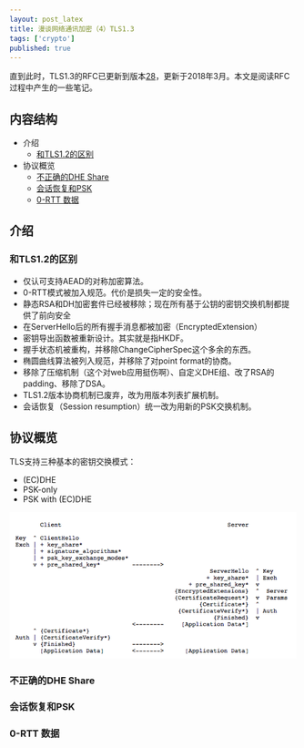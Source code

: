 ```yaml
---
layout: post_latex
title: 漫谈网络通讯加密（4）TLS1.3
tags: ['crypto']
published: true
---
```


直到此时，TLS1.3的RFC已更新到版本[28](https://tools.ietf.org/html/draft-ietf-tls-tls13-28)，更新于2018年3月。本文是阅读RFC过程中产生的一些笔记。


## 内容结构

- 介绍
	- [和TLS1.2的区别](#1.3)
- 协议概览
	- [不正确的DHE Share](#2.1)
    - [会话恢复和PSK](#2.2)
    - [0-RTT 数据](#2.3)

<!--more-->

## 介绍

### <div id="1.3">和TLS1.2的区别</div>

- 仅认可支持AEAD的对称加密算法。
- 0-RTT模式被加入规范。代价是损失一定的安全性。
- 静态RSA和DH加密套件已经被移除；现在所有基于公钥的密钥交换机制都提供了前向安全
- 在ServerHello后的所有握手消息都被加密（EncryptedExtension）
- 密钥导出函数被重新设计。其实就是指HKDF。
- 握手状态机被重构，并移除ChangeCipherSpec这个多余的东西。
- 椭圆曲线算法被列入规范，并移除了对point format的协商。
- 移除了压缩机制（这个对web应用挺伤啊）、自定义DHE组、改了RSA的padding、移除了DSA。
- TLS1.2版本协商机制已废弃，改为用版本列表扩展机制。
- 会话恢复（Session resumption）统一改为用新的PSK交换机制。

## 协议概览

TLS支持三种基本的密钥交换模式：
-  (EC)DHE 
-  PSK-only
-  PSK with (EC)DHE

![2.png](../images/2018.7/9.png)


### <div id="2.1">不正确的DHE Share</div>


### <div id="2.2">会话恢复和PSK</div>

### <div id="2.3">0-RTT 数据</div>

